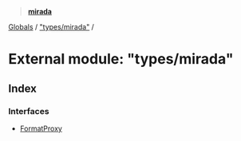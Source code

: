 > **[mirada](../README.md)**

[Globals](../README.md) / ["types/mirada"](_types_mirada_.md) /

# External module: "types/mirada"

## Index

### Interfaces

* [FormatProxy](../interfaces/_types_mirada_.formatproxy.md)